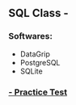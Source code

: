 ## SQL Class - 

### Softwares: 
* DataGrip 
* PostgreSQL
* SQLite

### [ - Practice Test](https://github.com/nikkhil13/msa-iaa-ncsu/tree/main/03.%20Fall%20I/SQL%20Class/practice_exam)